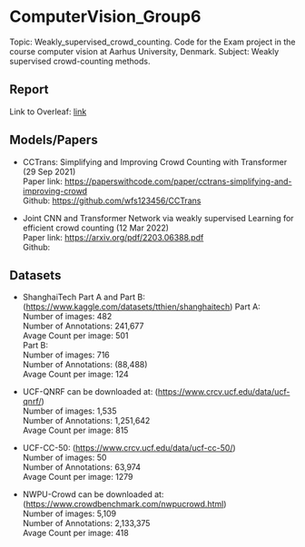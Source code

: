 # ComputerVision_Group6
Topic: Weakly_supervised_crowd_counting.
Code for the Exam project in the course computer vision at Aarhus University, Denmark. Subject: Weakly supervised crowd-counting methods. 

## Report
Link to Overleaf: [link](https://www.overleaf.com/read/wkdpbpvzbqvd)

## Models/Papers
+ CCTrans: Simplifying and Improving Crowd Counting with Transformer (29 Sep 2021) <br />
Paper link: https://paperswithcode.com/paper/cctrans-simplifying-and-improving-crowd <br />
Github: https://github.com/wfs123456/CCTrans <br />

+ Joint CNN and Transformer Network via weakly supervised Learning for efficient crowd counting (12 Mar 2022) <br />
Paper link: https://arxiv.org/pdf/2203.06388.pdf <br />
Github: <br />

## Datasets
+ ShanghaiTech Part A and Part B: (https://www.kaggle.com/datasets/tthien/shanghaitech)
  Part A: <br />
  Number of images:       482 <br />
  Number of Annotations:  241,677 <br />
  Avage Count per image:  501 <br />
  Part B: <br />
  Number of images:       716 <br />
  Number of Annotations:  (88,488) <br />
  Avage Count per image:  124 <br />

+ UCF-QNRF can be downloaded at: (https://www.crcv.ucf.edu/data/ucf-qnrf/) <br />
  Number of images:       1,535 <br />
  Number of Annotations:  1,251,642 <br />
  Avage Count per image:  815 <br />

+ UCF-CC-50: (https://www.crcv.ucf.edu/data/ucf-cc-50/) <br />
  Number of images:       50 <br />
  Number of Annotations:  63,974 <br />
  Avage Count per image:  1279 <br />

+ NWPU-Crowd can be downloaded at: (https://www.crowdbenchmark.com/nwpucrowd.html) <br />
  Number of images:       5,109 <br />
  Number of Annotations:  2,133,375 <br />
  Avage Count per image:  418 <br />
